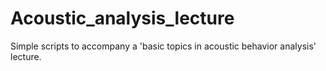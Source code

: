 # Acoustic_analysis_lecture
Simple scripts to accompany a 'basic topics in acoustic behavior analysis' lecture.
